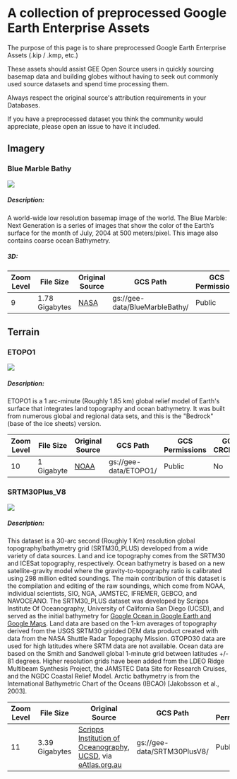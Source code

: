 # A collection of preprocessed Google Earth Enterprise Assets 

The purpose of this page is to share preprocessed Google Earth Enterprise Assets (.kip / .kmp, etc.) 

These assets should assist GEE Open Source users in quickly sourcing basemap data and building globes without having to seek out commonly used source datasets and spend time processing them. 

Always respect the original source's attribution requirements in your Databases. 

If you have a preprocessed dataset you think the community would appreciate, please open an issue to have it included.

## Imagery
### Blue Marble Bathy
![](https://storage.googleapis.com/gee-data/BlueMarbleBathy/BlueMarbleBathy-preview.png)
##### Description:
A world-wide low resolution basemap image of the world. The Blue Marble: Next Generation is a series of images that show the color of the Earth’s surface for the month of July, 2004 at 500 meters/pixel. This image also contains coarse ocean Bathymetry.
##### 3D:

| Zoom Level    | File Size     | Original Source | GCS Path | GCS Permissions | GCS CRCMOD |
| ------------- | ------------- | ----------------|----------|-----------------|-------------|
| 9             | 1.78 Gigabytes| [NASA](http://www.google.com/url?q=http%3A%2F%2Fvisibleearth.nasa.gov%2Fview.php%3Fid%3D73751&sa=D&sntz=1&usg=AFQjCNHUojZG_AaCtuCq17LsFSJ1hJzXnA)| gs://gee-data/BlueMarbleBathy/| Public| No |

## Terrain
### ETOPO1
![](https://storage.googleapis.com/gee-data/ETOPO1/ETOPO1-preview.png)
##### Description:
ETOPO1 is a 1 arc-minute (Roughly 1.85 km) global relief model of Earth's surface that integrates land topography and ocean bathymetry. It was built from numerous global and regional data sets, and this is the  "Bedrock" (base of the ice sheets) version.

| Zoom Level    | File Size     | Original Source | GCS Path | GCS Permissions | GCS CRCMOD |
| ------------- | ------------- | ----------------|----------|-----------------|-------------|
| 10            | 1 Gigabyte| [NOAA](https://www.google.com/url?q=https%3A%2F%2Fwww.ngdc.noaa.gov%2Fmgg%2Fglobal%2Fglobal.html&sa=D&sntz=1&usg=AFQjCNE0x3d9GdFR5POePdQr7iiGOFcfNQ)| gs://gee-data/ETOPO1/| Public| No |

### SRTM30Plus_V8
![](https://storage.googleapis.com/gee-data/SRTM30PlusV8/srtm30plus.png)
##### Description:
This dataset is a 30-arc second (Roughly 1 Km) resolution global topography/bathymetry grid (SRTM30_PLUS) developed from a wide variety of data sources. Land and ice topography comes from the SRTM30 and ICESat topography, respectively. Ocean bathymetry is based on a new satellite-gravity model where the gravity-to-topography ratio is calibrated using 298 million edited soundings. The main contribution of this dataset is the compilation and editing of the raw soundings, which come from NOAA, individual scientists, SIO, NGA, JAMSTEC, IFREMER, GEBCO, and NAVOCEANO.
The SRTM30_PLUS dataset was developed by Scripps Institute Of Oceanography, University of California San Diego (UCSD), and served as the initial bathymetry for [Google Ocean in Google Earth and Google Maps](https://www.google.com/url?q=https%3A%2F%2Fscripps.ucsd.edu%2Fnews%2F1871&sa=D&sntz=1&usg=AFQjCNHVh4AYWMEoq6YSrBXP2nIm_X-TOQ).
Land data are based on the 1-km averages of topography derived from the USGS SRTM30 gridded DEM data product created with data from the NASA Shuttle Radar Topography Mission. GTOPO30 data are used for high latitudes where SRTM data are not available. Ocean data are based on the Smith and Sandwell global 1-minute grid between latitudes +/- 81 degrees. Higher resolution grids have been added from the LDEO Ridge Multibeam Synthesis Project, the JAMSTEC Data Site for Research Cruises, and the NGDC Coastal Relief Model. Arctic bathymetry is from the International Bathymetric Chart of the Oceans (IBCAO) [Jakobsson et al., 2003]. 

| Zoom Level    | File Size     | Original Source | GCS Path | GCS Permissions | GCS CRCMOD |
| ------------- | ------------- | ----------------|----------|-----------------|-------------|
| 11            | 3.39 Gigabytes| [Scripps Institution of Oceanography, UCSD](http://www.google.com/url?q=http%3A%2F%2Ftopex.ucsd.edu%2FWWW_html%2Fsrtm30_plus.html&sa=D&sntz=1&usg=AFQjCNEWcSk9YfA5cRLXG5jngcZPDuq9YA),  via [eAtlas.org.au](http://www.google.com/url?q=http%3A%2F%2Featlas.org.au%2Fdata%2Fuuid%2F80301676-97fb-4bdf-b06c-e961e5c0cb0b&sa=D&sntz=1&usg=AFQjCNE-LWEyAQg6_fKVspF7XHD05FR3Rg)| gs://gee-data/SRTM30PlusV8/| Public| No |

